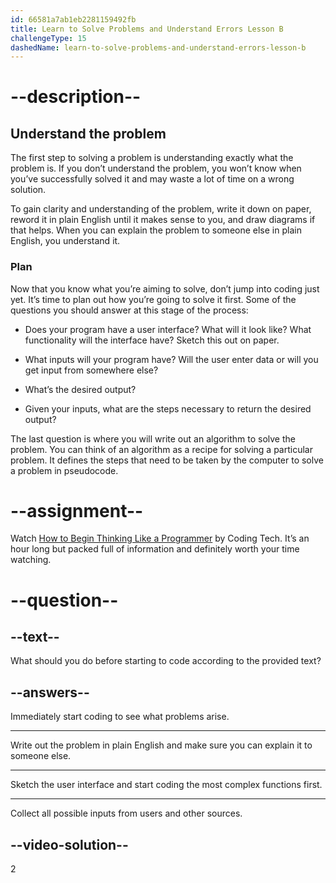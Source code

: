 ```yaml
---
id: 66581a7ab1eb2281159492fb
title: Learn to Solve Problems and Understand Errors Lesson B
challengeType: 15
dashedName: learn-to-solve-problems-and-understand-errors-lesson-b
---
```


# --description--

## Understand the problem
The first step to solving a problem is understanding exactly what the problem is. If you don’t understand the problem, you won’t know when you’ve successfully solved it and may waste a lot of time on a wrong solution.

To gain clarity and understanding of the problem, write it down on paper, reword it in plain English until it makes sense to you, and draw diagrams if that helps. When you can explain the problem to someone else in plain English, you understand it.

### Plan
Now that you know what you’re aiming to solve, don’t jump into coding just yet. It’s time to plan out how you’re going to solve it first. Some of the questions you should answer at this stage of the process:

- Does your program have a user interface? What will it look like? What functionality will the interface have? Sketch this out on paper.

- What inputs will your program have? Will the user enter data or will you get input from somewhere else?

- What’s the desired output?

- Given your inputs, what are the steps necessary to return the desired output?

The last question is where you will write out an algorithm to solve the problem. You can think of an algorithm as a recipe for solving a particular problem. It defines the steps that need to be taken by the computer to solve a problem in pseudocode.

# --assignment--
Watch <a href="https://www.youtube.com/watch?v=azcrPFhaY9k" target="_blank">How to Begin Thinking Like a Programmer</a> by Coding Tech. It’s an hour long but packed full of information and definitely worth your time watching.

# --question-- 

## --text--

What should you do before starting to code according to the provided text?

## --answers--

Immediately start coding to see what problems arise.

---

Write out the problem in plain English and make sure you can explain it to someone else.

---

Sketch the user interface and start coding the most complex functions first.

---

Collect all possible inputs from users and other sources.


## --video-solution--

2
